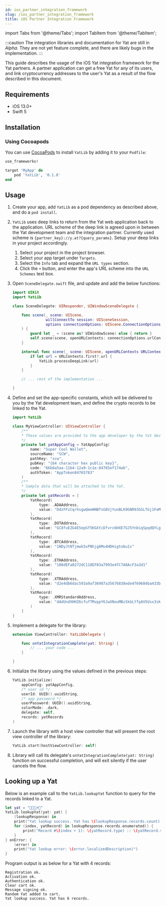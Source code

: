 ```yaml
---
id: ios_partner_integration_framework
slug: /ios_partner_integration_framework
title: iOS Partner Integration Framework
---
```


import Tabs from '@theme/Tabs';
import TabItem from '@theme/TabItem';

:::caution
The integration libraries and documentation for Yat are still in _Alpha_. They are not yet feature complete, and there are likely bugs in the implementation.
:::

This guide describes the usage of the iOS Yat integration framework for the Yat partners. A partner application can get a free Yat for any of its users, and link cryptocurrency addresses to the user's Yat as a result of the flow described in this document.

## Requirements

-   iOS 13.0+
-   Swift 5

## Installation

### Using Cocoapods

You can use [CocoaPods](http://cocoapods.org/) to install `YatLib` by adding it to your `Podfile`:

```ruby
use_frameworks!

target 'MyApp' do
    pod 'YatLib', '0.1.8'
end
```

## Usage

1. Create your app, add `YatLib` as a pod dependency as described above, and do a `pod install`.

2. `YatLib` uses deep links to return from the Yat web application back to the application. URL scheme of the deep link is agreed upon in between the Yat development team and the integration partner. Currently used scheme is `{partner_key}://y.at?{query_params}`. Setup your deep links in your project accordingly.

    1. Select your project in the project browser.
    2. Select your app target under `Targets`.
    3. Select the `Info` tab and expand the `URL types` section.
    4. Click the `+` button, and enter the app's URL scheme into the `URL Schemes` text box.

3. Open `SceneDelegate.swift` file, and update and add the below functions:

    ```swift
    import UIKit
    import YatLib

    class SceneDelegate: UIResponder, UIWindowSceneDelegate {

        func scene(_ scene: UIScene,
                   willConnectTo session: UISceneSession,
                   options connectionOptions: UIScene.ConnectionOptions
        ) {
            guard let _ = (scene as? UIWindowScene) else { return }
            self.scene(scene, openURLContexts: connectionOptions.urlContexts)
        }

        internal func scene(_ scene: UIScene, openURLContexts URLContexts: Set<UIOpenURLContext>) {
            if let url = URLContexts.first?.url {
                YatLib.processDeepLink(url)
            }
        }

        // ... rest of the implementation ...

    }
    ```

4. Define and set the app-specific constants, which will be delivered to you by the Yat development team, and define the crypto records to be linked to the Yat.

    ```swift
    import YatLib

    class MyViewController: UIViewController {
        /**
        * These values are provided to the app developer by the Yat development team.
        */
        private let yatAppConfig = YatAppConfig(
            name: "Super Cool Wallet",
            sourceName: "SCW",
            pathKey: "scw",
            pubKey: "{64 character hex public key}",
            code: "66b6a5aa-11b4-12a9-1c1e-84765ef174ab",
            authToken: "AppToken84765783"
        )
        /**
        * Sample data that will be attached to the Yat.
        */
        private let yatRecords = [
            YatRecord(
                type: .ADAAddress,
                value: "DdzFFzCqrhsgwQmeWNBTsG8VjYunBLK9GNR93GSLTGj1FeMm8kFoby2cTHxEHBEraHQXmgTtFGz7fThjDRNNvwzcaw6fQdkYySBneRas"
            ),
            YatRecord(
                type: .DOTAddress,
                value: "GC8fuEZG4E5epGf5KGXtcDfvrc6HXE7GJ5YnbiqSpqdQYLg"
            ),
            YatRecord(
                type: .BTCAddress,
                value: "1NDyJtNTjmwk5xPNhjgAMu4HDHigtobu1s"
            ),
            YatRecord(
                type: .ETHAddress,
                value: "108dEFa0272dC118EF03a7993e4fC7A8AcF3a3d1"
            ),
            YatRecord(
                type: .XTRAddress,
                value: "d2e4db6dac593a9af36987a35676838ede4f69684ba433baeed68bce048e111b".uppercased()
            ),
            YatRecord(
                type: .XMRStandardAddress,
                value: "4AdUndXHHZ6cfufTMvppY6JwXNouMBzSkbLYfpAV5Usx3skxNgYeYTRj5UzqtReoS44qo9mtmXCqY45DJ852K5Jv2684Rge"
            )
        ]
    }
    ```

5. Implement a delegate for the library:

    ```swift
    extension ViewController: YatLibDelegate {

        func onYatIntegrationComplete(yat: String) {
            // ... your code ...
        }

    }
    ```

6. Initialize the library using the values defined in the previous steps:

    ```swift
    YatLib.initialize(
        appConfig: yatAppConfig,
        /* user id */
        userId: UUID().uuidString,
        /* app password */
        userPassword: UUID().uuidString,
        colorMode: .dark,
        delegate: self,
        records: yatRecords
    )
    ```

7. Launch the library with a host view controller that will present the root view controller of the library:

    ```swift
    YatLib.start(hostViewController: self)
    ```

8. Library will call its delegate's `onYatIntegrationComplete(yat: String)` function on successful completion, and will exit silently if the user cancels the flow.

## Looking up a Yat

Below is an example call to the `YatLib.lookupYat` function to query for the records linked to a Yat.

```swift
let yat = "👒🍥🍬♐🕌"
YatLib.lookupYat(yat: yat) {
    (lookupResponse) in
    print("Yat lookup success. Yat has \(lookupResponse.records.count) records.")
    for (index, yatRecord) in lookupResponse.records.enumerated() {
        print("Record #\(index + 1): \(yatRecord.type) :: \(yatRecord.value)")
    }
} onError: {
    (error) in
    print("Yat lookup error: \(error.localizedDescription)")
}
```

Program output is as below for a Yat with 4 records:

```
Registration ok.
Activation ok.
Authentication ok.
Clear cart ok.
Message signing ok.
Random Yat added to cart.
Yat lookup success. Yat has 6 records.
```
